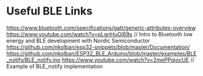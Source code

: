 
# Useful BLE Links

https://www.bluetooth.com/specifications/gatt/generic-attributes-overview
https://www.youtube.com/watch?v=pLgnHuGI69s // Intro to Bluetooth low energy and BLE development with Nordic Semiconductor
https://github.com/nkolban/esp32-snippets/blob/master/Documentation/
https://github.com/nkolban/ESP32_BLE_Arduino/blob/master/examples/BLE_notify/BLE_notify.ino
https://www.youtube.com/watch?v=2mePPqiocUE // Example of BLE_notify implementation


